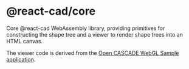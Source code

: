 # @react-cad/core

Core @react-cad WebAssembly library, providing primitives for constructing the shape tree and a viewer to render shape trees into an HTML canvas.

The viewer code is derived from the [Open CASCADE WebGL Sample application](https://dev.opencascade.org/doc/overview/html/occt_samples_webgl.html).


